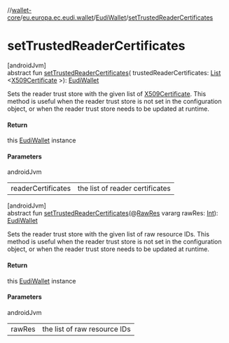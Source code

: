 //[wallet-core](../../../index.md)/[eu.europa.ec.eudi.wallet](../index.md)/[EudiWallet](index.md)/[setTrustedReaderCertificates](set-trusted-reader-certificates.md)

# setTrustedReaderCertificates

[androidJvm]\
abstract fun [setTrustedReaderCertificates](set-trusted-reader-certificates.md)(
trustedReaderCertificates: [List](https://kotlinlang.org/api/latest/jvm/stdlib/kotlin.collections/-list/index.html)
&lt;[X509Certificate](https://developer.android.com/reference/kotlin/java/security/cert/X509Certificate.html)
&gt;): [EudiWallet](index.md)

Sets the reader trust store with the given list
of [X509Certificate](https://developer.android.com/reference/kotlin/java/security/cert/X509Certificate.html).
This method is useful when the reader trust store is not set in the configuration object, or when
the reader trust store needs to be updated at runtime.

#### Return

this [EudiWallet](index.md) instance

#### Parameters

androidJvm

|                    |                                 |
|--------------------|---------------------------------|
| readerCertificates | the list of reader certificates |

[androidJvm]\
abstract
fun [setTrustedReaderCertificates](set-trusted-reader-certificates.md)(@[RawRes](https://developer.android.com/reference/kotlin/androidx/annotation/RawRes.html)
vararg
rawRes: [Int](https://kotlinlang.org/api/latest/jvm/stdlib/kotlin/-int/index.html)): [EudiWallet](index.md)

Sets the reader trust store with the given list of raw resource IDs. This method is useful when the
reader trust store is not set in the configuration object, or when the reader trust store needs to
be updated at runtime.

#### Return

this [EudiWallet](index.md) instance

#### Parameters

androidJvm

|        |                              |
|--------|------------------------------|
| rawRes | the list of raw resource IDs |
